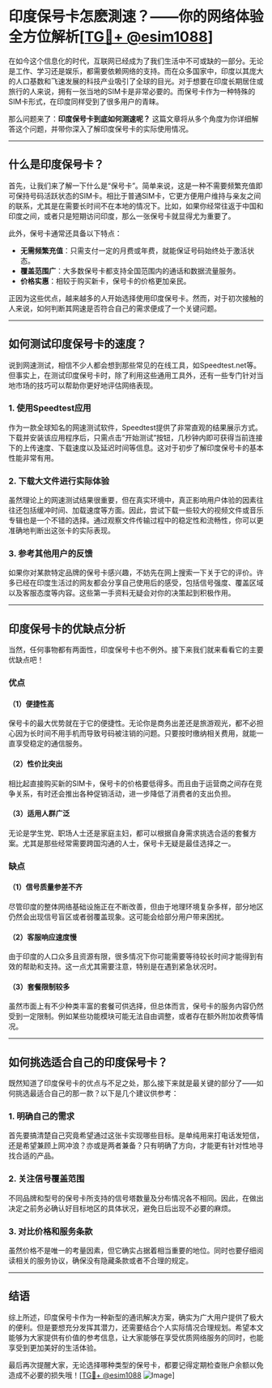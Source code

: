 # 印度保号卡怎麽測速？——你的网络体验全方位解析[[TG💪+ @esim1088](https://t.me/s/esim1088)]

在如今这个信息化的时代，互联网已经成为了我们生活中不可或缺的一部分。无论是工作、学习还是娱乐，都需要依赖网络的支持。而在众多国家中，印度以其庞大的人口基数和飞速发展的科技产业吸引了全球的目光。对于想要在印度长期居住或旅行的人来说，拥有一张当地的SIM卡是非常必要的。而保号卡作为一种特殊的SIM卡形式，在印度同样受到了很多用户的青睐。

那么问题来了：**印度保号卡到底如何测速呢？** 这篇文章将从多个角度为你详细解答这个问题，并带你深入了解印度保号卡的实际使用情况。

---

## 什么是印度保号卡？

首先，让我们来了解一下什么是“保号卡”。简单来说，这是一种不需要频繁充值即可保持号码活跃状态的SIM卡。相比于普通SIM卡，它更方便用户维持与亲友之间的联系，尤其是在需要长时间不在本地的情况下。比如，如果你经常往返于中国和印度之间，或者只是短期访问印度，那么一张保号卡就显得尤为重要了。

此外，保号卡通常还具备以下特点：

- **无需频繁充值**：只需支付一定的月费或年费，就能保证号码始终处于激活状态。
- **覆盖范围广**：大多数保号卡都支持全国范围内的通话和数据流量服务。
- **价格实惠**：相较于购买新卡，保号卡的价格更加亲民。

正因为这些优点，越来越多的人开始选择使用印度保号卡。然而，对于初次接触的人来说，如何判断其网速是否符合自己的需求便成了一个关键问题。

---

## 如何测试印度保号卡的速度？

说到网速测试，相信不少人都会想到那些常见的在线工具，如Speedtest.net等。但事实上，在测试印度保号卡时，除了利用这些通用工具外，还有一些专门针对当地市场的技巧可以帮助你更好地评估网络表现。

### 1. 使用Speedtest应用

作为一款全球知名的网速测试软件，Speedtest提供了非常直观的结果展示方式。下载并安装该应用程序后，只需点击“开始测试”按钮，几秒钟内即可获得当前连接下的上传速度、下载速度以及延迟时间等信息。这对于初步了解印度保号卡的基本性能非常有用。

### 2. 下载大文件进行实际体验

虽然理论上的网速测试结果很重要，但在真实环境中，真正影响用户体验的因素往往还包括缓冲时间、加载速度等方面。因此，尝试下载一些较大的视频文件或音乐专辑也是一个不错的选择。通过观察文件传输过程中的稳定性和流畅性，你可以更准确地判断出这张卡的实际表现。

### 3. 参考其他用户的反馈

如果你对某款特定品牌的保号卡感兴趣，不妨先在网上搜索一下关于它的评价。许多已经在印度生活过的网友都会分享自己使用后的感受，包括信号强度、覆盖区域以及客服态度等内容。这些第一手资料无疑会对你的决策起到积极作用。

---

## 印度保号卡的优缺点分析

当然，任何事物都有两面性，印度保号卡也不例外。接下来我们就来看看它的主要优缺点吧！

### 优点

#### （1）便捷性高
保号卡的最大优势就在于它的便捷性。无论你是商务出差还是旅游观光，都不必担心因为长时间不用手机而导致号码被注销的问题。只要按时缴纳相关费用，就能一直享受稳定的通信服务。

#### （2）性价比突出
相比起直接购买新的SIM卡，保号卡的价格要低得多。而且由于运营商之间存在竞争关系，有时还会推出各种促销活动，进一步降低了消费者的支出负担。

#### （3）适用人群广泛
无论是学生党、职场人士还是家庭主妇，都可以根据自身需求挑选合适的套餐方案。尤其是那些经常需要跨国沟通的人士，保号卡无疑是最佳选择之一。

### 缺点

#### （1）信号质量参差不齐
尽管印度的整体网络基础设施正在不断改善，但由于地理环境复杂多样，部分地区仍然会出现信号盲区或者弱覆盖现象。这可能会给部分用户带来困扰。

#### （2）客服响应速度慢
由于印度的人口众多且资源有限，很多情况下你可能需要等待较长时间才能得到有效的帮助和支持。这一点尤其需要注意，特别是在遇到紧急状况时。

#### （3）套餐限制较多
虽然市面上有不少种类丰富的套餐可供选择，但总体而言，保号卡的服务内容仍然受到一定限制。例如某些功能模块可能无法自由调整，或者存在额外附加收费等情况。

---

## 如何挑选适合自己的印度保号卡？

既然知道了印度保号卡的优点与不足之处，那么接下来就是最关键的部分了——如何挑选最适合自己的那一款？以下是几个建议供参考：

### 1. 明确自己的需求
首先要搞清楚自己究竟希望通过这张卡实现哪些目标。是单纯用来打电话发短信，还是希望兼顾上网冲浪？亦或是两者兼备？只有明确了方向，才能更有针对性地寻找合适的产品。

### 2. 关注信号覆盖范围
不同品牌和型号的保号卡所支持的信号塔数量及分布情况各不相同。因此，在做出决定之前务必确认好目标地区的具体状况，避免日后出现不必要的麻烦。

### 3. 对比价格和服务条款
虽然价格不是唯一的考量因素，但它确实占据着相当重要的地位。同时也要仔细阅读相关的服务协议，确保没有隐藏条款或者不合理的规定。

---

## 结语

综上所述，印度保号卡作为一种新型的通讯解决方案，确实为广大用户提供了极大的便利。但是要想充分发挥其潜力，还需要结合个人实际情况合理规划。希望本文能够为大家提供有价值的参考信息，让大家能够在享受优质网络服务的同时，也能享受到更加美好的生活体验。

最后再次提醒大家，无论选择哪种类型的保号卡，都要记得定期检查账户余额以免造成不必要的损失哦！[[TG💪+ @esim1088](https://t.me/s/esim1088) ![Image](https://i.postimg.cc/4NQfJmqS/Snipaste-2025-05-13-00-14-12.png)]